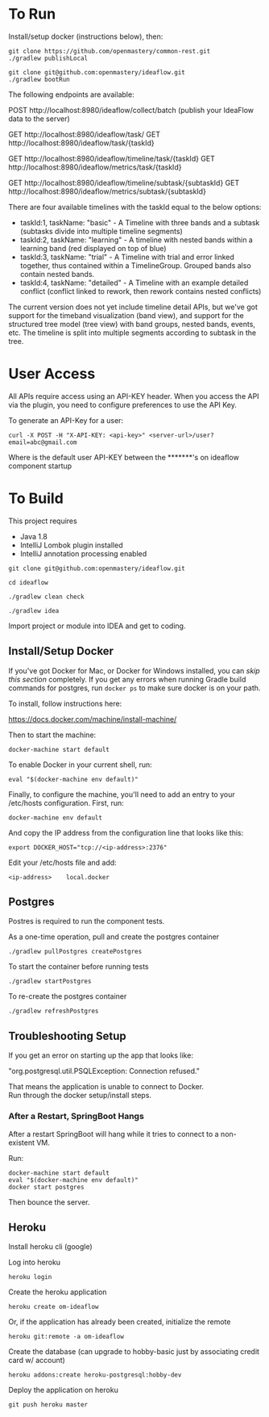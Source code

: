 # To Run

Install/setup docker (instructions below), then:

```
git clone https://github.com/openmastery/common-rest.git
./gradlew publishLocal

git clone git@github.com:openmastery/ideaflow.git
./gradlew bootRun
```

The following endpoints are available:

POST http://localhost:8980/ideaflow/collect/batch (publish your IdeaFlow data to the server)

GET http://localhost:8980/ideaflow/task/
GET http://localhost:8980/ideaflow/task/{taskId}

GET http://localhost:8980/ideaflow/timeline/task/{taskId}
GET http://localhost:8980/ideaflow/metrics/task/{taskId}

GET http://localhost:8980/ideaflow/timeline/subtask/{subtaskId}
GET http://localhost:8980/ideaflow/metrics/subtask/{subtaskId}


There are four available timelines with the taskId equal to the below options:

* taskId:1, taskName: "basic" - A Timeline with three bands and a subtask (subtasks divide into multiple timeline segments)
* taskId:2, taskName: "learning" - A timeline with nested bands within a learning band (red displayed on top of blue)
* taskId:3, taskName: "trial" -  A Timeline with trial and error linked together, thus contained within a TimelineGroup.  Grouped bands also contain nested bands.
* taskId:4, taskName: "detailed" - A Timeline with an example detailed conflict (conflict linked to rework, then rework contains nested conflicts)

The current version does not yet include timeline detail APIs, but we've got support for the timeband visualization (band view), and support for the structured tree model (tree view) with band groups, nested bands, events, etc. The timeline is split into multiple segments according to subtask in the tree. 

# User Access

All APIs require access using an API-KEY header.  When you access the API
via the plugin, you need to configure preferences to use the API Key.

To generate an API-Key for a user:

```
curl -X POST -H "X-API-KEY: <api-key>" <server-url>/user?email=abc@gmail.com
```

Where <api-key> is the default user API-KEY between the *******'s on ideaflow component startup

# To Build

This project requires 
 - Java 1.8
 - IntelliJ Lombok plugin installed
 - IntelliJ annotation processing enabled

```
git clone git@github.com:openmastery/ideaflow.git

cd ideaflow

./gradlew clean check

./gradlew idea
```

Import project or module into IDEA and get to coding.

## Install/Setup Docker

If you've got Docker for Mac, or Docker for Windows installed, you can *skip this section* completely.  If you get any errors when running Gradle build commands for postgres, run `docker ps` to make sure docker is on your path.

To install, follow instructions here:

https://docs.docker.com/machine/install-machine/

Then to start the machine:

```
docker-machine start default
```

To enable Docker in your current shell, run:

```
eval "$(docker-machine env default)"
```

Finally, to configure the machine, you'll need to add an entry to your /etc/hosts
configuration.  First, run:

```
docker-machine env default
```

And copy the IP address from the configuration line that looks like this:

```
export DOCKER_HOST="tcp://<ip-address>:2376"
```

Edit your /etc/hosts file and add:

```
<ip-address>	local.docker
```

## Postgres

Postres is required to run the component tests.  

As a one-time operation, pull and create the postgres container

`./gradlew pullPostgres createPostgres`

To start the container before running tests

`./gradlew startPostgres`

To re-create the postgres container

`./gradlew refreshPostgres`

## Troubleshooting Setup

If you get an error on starting up the app that looks like:

"org.postgresql.util.PSQLException: Connection refused." 

That means the application is unable to connect to Docker.  
Run through the docker setup/install steps.

### After a Restart, SpringBoot Hangs

After a restart SpringBoot will hang while it tries to connect to
a non-existent VM.

Run:

```
docker-machine start default
eval "$(docker-machine env default)"
docker start postgres
```

Then bounce the server.


## Heroku

Install heroku cli (google)

Log into heroku

`heroku login`

Create the heroku application

`heroku create om-ideaflow`

Or, if the application has already been created, initialize the remote

`heroku git:remote -a om-ideaflow`

Create the database (can upgrade to hobby-basic just by associating credit card w/ account)

`heroku addons:create heroku-postgresql:hobby-dev`

Deploy the application on heroku

`git push heroku master`

